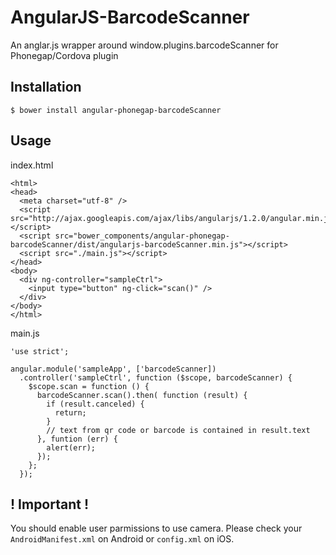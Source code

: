 # AngularJS-BarcodeScanner

An anglar.js wrapper around window.plugins.barcodeScanner for Phonegap/Cordova plugin

## Installation

`$ bower install angular-phonegap-barcodeScanner`

## Usage

index.html

    <html>
    <head>
      <meta charset="utf-8" />
      <script src="http://ajax.googleapis.com/ajax/libs/angularjs/1.2.0/angular.min.js"></script>
      <script src="bower_components/angular-phonegap-barcodeScanner/dist/angularjs-barcodeScanner.min.js"></script>
      <script src="./main.js"></script>
    </head>
    <body>
      <div ng-controller="sampleCtrl">
        <input type="button" ng-click="scan()" />
      </div>
    </body>
    </html>

main.js

    'use strict';

    angular.module('sampleApp', ['barcodeScanner])
      .controller('sampleCtrl', function ($scope, barcodeScanner) {
        $scope.scan = function () {
          barcodeScanner.scan().then( function (result) {
            if (result.canceled) {
              return;
            }
            // text from qr code or barcode is contained in result.text
          }, funtion (err) {
            alert(err);
          });
        };
      });

## ! Important !

You should enable user parmissions to use camera.
Please check your `AndroidManifest.xml` on Android or `config.xml` on iOS.